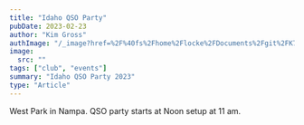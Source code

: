 ```yaml
---
title: "Idaho QSO Party"
pubDate: 2023-02-23
author: "Kim Gross"
authImage: "/_image?href=%2F%40fs%2Fhome%2Flocke%2FDocuments%2Fgit%2FK7SWI%2Fsrc%2Fassets%2Fteam%2FKI03.png%3ForigWidth%3D447%26origHeight%3D411%26origFormat%3Dpng&w=447&h=411&f=webp"
image:
  src: ""
tags: ["club", "events"]
summary: "Idaho QSO Party 2023"
type: "Article"
---
```


West Park in Nampa. QSO party starts at Noon setup at 11 am.

